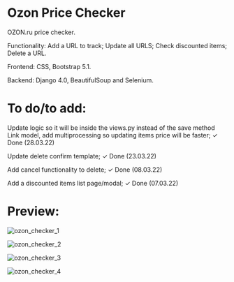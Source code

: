 # Ozon Price Checker

OZON.ru price checker.

Functionality: Add a URL to track; Update all URLS; Check discounted items; Delete a URL.

Frontend: CSS, Bootstrap 5.1.

Backend: Django 4.0, BeautifulSoup and Selenium.

# To do/to add:

Update logic so it will be inside the views.py instead of the save method Link model,
add multiprocessing so updating items price will be faster;
✓ Done (28.03.22)

Update delete confirm template; 
✓ Done (23.03.22)

Add cancel functionality to delete; 
✓ Done (08.03.22)

Add a discounted items list page/modal; 
✓ Done (07.03.22)

# Preview:

![ozon_checker_1](https://user-images.githubusercontent.com/86254474/159653407-562ca01a-0a84-4e09-89cc-19566a6480b4.png)

![ozon_checker_2](https://user-images.githubusercontent.com/86254474/159653450-2d78f430-e60a-4175-a69a-10dbebdbfc44.png)

![ozon_checker_3](https://user-images.githubusercontent.com/86254474/159653462-2a8efd2f-6b5c-4762-b0fd-8f32eafb6cb1.png)

![ozon_checker_4](https://user-images.githubusercontent.com/86254474/159653421-2db1e83d-8d5f-4314-b9b3-d6b29656e980.png)
